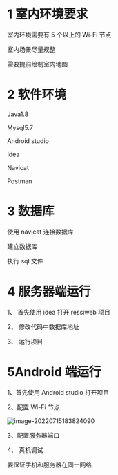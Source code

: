# 1 室内环境要求

室内环境需要有 5 个以上的 Wi-Fi 节点 

室内场景尽量规整 

需要提前绘制室内地图

# 2 软件环境

Java1.8 

Mysql5.7 

Android studio 

Idea

 Navicat 

Postman

# 3 数据库

使用 navicat 连接数据库

建立数据库

执行 sql 文件

# 4 服务器端运行

1、 首先使用 idea 打开 ressiweb 项目 

2、 修改代码中数据库地址

3、 运行项目

# 5Android 端运行 

1、首先使用 Android studio 打开项目

2、配置 Wi-Fi 节点

![image-20220715183824090](C:/Users/14894/AppData/Roaming/Typora/typora-user-images/image-20220715183824090.png)

3、配置服务器端口

4、 真机调试

要保证手机和服务器在同一网络